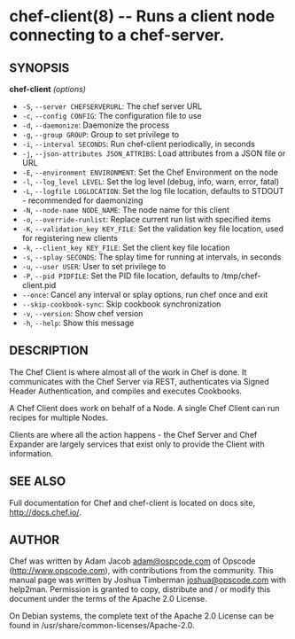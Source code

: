 chef-client(8) -- Runs a client node connecting to a chef-server.
========================================

## SYNOPSIS

__chef-client__ _(options)_

  * `-S`, `--server CHEFSERVERURL`:
    The chef server URL
  * `-c`, `--config CONFIG`:
    The configuration file to use
  * `-d`, `--daemonize`:
    Daemonize the process
  * `-g`, `--group GROUP`:
    Group to set privilege to
  * `-i`, `--interval SECONDS`:
    Run chef-client periodically, in seconds
  * `-j`, `--json-attributes JSON_ATTRIBS`:
    Load attributes from a JSON file or URL
  * `-E`, `--environment ENVIRONMENT`:
    Set the Chef Environment on the node
  * `-l`, `--log_level LEVEL`:
    Set the log level (debug, info, warn, error, fatal)
  * `-L`, `--logfile LOGLOCATION`:
    Set the log file location, defaults to STDOUT - recommended for
    daemonizing
  * `-N`, `--node-name NODE_NAME`:
    The node name for this client
  * `-o`, `--override-runlist`:
    Replace current run list with specified items
  * `-K`, `--validation_key KEY_FILE`:
    Set the validation key file location, used for registering new clients
  * `-k`, `--client_key KEY_FILE`:
    Set the client key file location
  * `-s`, `--splay SECONDS`:
    The splay time for running at intervals, in seconds
  * `-u`, `--user USER`:
    User to set privilege to
  * `-P`, `--pid PIDFILE`:
    Set the PID file location, defaults to /tmp/chef-client.pid
  * `--once`:
    Cancel any interval or splay options, run chef once and exit
  * `--skip-cookbook-sync`:
    Skip cookbook synchronization
  * `-v`, `--version`:
    Show chef version
  * `-h`, `--help`:
    Show this message

## DESCRIPTION

The Chef Client is where almost all of the work in Chef is done. It
communicates with the Chef Server via REST, authenticates via Signed
Header Authentication, and compiles and executes Cookbooks.

A Chef Client does work on behalf of a Node. A single Chef Client can
run recipes for multiple Nodes.

Clients are where all the action happens - the Chef Server and Chef Expander
are largely services that exist only to provide the Client with information.

## SEE ALSO

Full  documentation  for  Chef  and  chef-client is located on docs site, http://docs.chef.io/.

## AUTHOR

Chef was written by Adam Jacob <adam@ospcode.com> of Opscode
(http://www.opscode.com),  with contributions from the community.  This
manual page was written by Joshua Timberman  <joshua@opscode.com>  with
help2man.  Permission  is  granted  to copy, distribute and / or modify
this document under the terms of the Apache 2.0 License.

On Debian systems, the complete text of the Apache 2.0 License  can  be
found in /usr/share/common-licenses/Apache-2.0.
